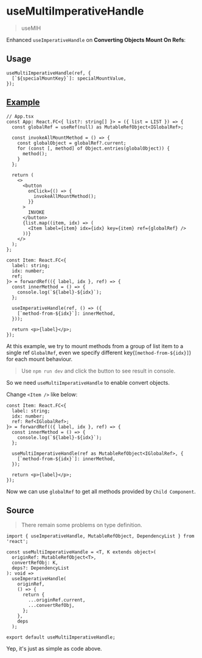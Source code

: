 # useMultiImperativeHandle

> useMIH

Enhanced `useImperativeHandle` on **Converting Objects Mount On Refs**:

## Usage

```tsx
useMultiImperativeHandle(ref, {
  [`${specialMountKey}`]: specialMountValue,
});
```

## [Example](./src/app.tsx)

```tsx
// App.tsx
const App: React.FC<{ list?: string[] }> = ({ list = LIST }) => {
  const globalRef = useRef(null) as MutableRefObject<IGlobalRef>;

  const invokeAllMountMethod = () => {
    const globalObject = globalRef?.current;
    for (const [, method] of Object.entries(globalObject)) {
      method();
    }
  };

  return (
    <>
      <button
        onClick={() => {
          invokeAllMountMethod();
        }}
      >
        INVOKE
      </button>
      {list.map((item, idx) => (
        <Item label={item} idx={idx} key={item} ref={globalRef} />
      ))}
    </>
  );
};

const Item: React.FC<{
  label: string;
  idx: number;
  ref;
}> = forwardRef(({ label, idx }, ref) => {
  const innerMethod = () => {
    console.log(`${label}-${idx}`);
  };

  useImperativeHandle(ref, () => ({
    [`method-from-${idx}`]: innerMethod,
  }));

  return <p>{label}</p>;
});
```

At this example, we try to mount methods from a group of list item to a single ref `GlobalRef`,
even we specify different key(`[method-from-${idx}]`) for each mount behaviour.

> Use `npm run dev` and click the button to see result in console.

So we need `useMultiImperativeHandle` to enable convert objects.

Change `<Item />` like below:

```tsx
const Item: React.FC<{
  label: string;
  idx: number;
  ref: Ref<IGlobalRef>;
}> = forwardRef(({ label, idx }, ref) => {
  const innerMethod = () => {
    console.log(`${label}-${idx}`);
  };

  useMultiImperativeHandle(ref as MutableRefObject<IGlobalRef>, {
    [`method-from-${idx}`]: innerMethod,
  });

  return <p>{label}</p>;
});
```

Now we can use `globalRef` to get all methods provided by `Child Component`.

## Source

> There remain some problems on type definition.

```tsx
import { useImperativeHandle, MutableRefObject, DependencyList } from 'react';

const useMultiImperativeHandle = <T, K extends object>(
  originRef: MutableRefObject<T>,
  convertRefObj: K,
  deps?: DependencyList
): void =>
  useImperativeHandle(
    originRef,
    () => {
      return {
        ...originRef.current,
        ...convertRefObj,
      };
    },
    deps
  );

export default useMultiImperativeHandle;
```

Yep, it's just as simple as code above.
